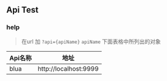 ## Api Test

### help 
> 在url 加 `?api={apiName}`  `apiName` 下面表格中所列出的对象


|Api名称|地址|
|---|---|
|blua|http://localhost:9999|